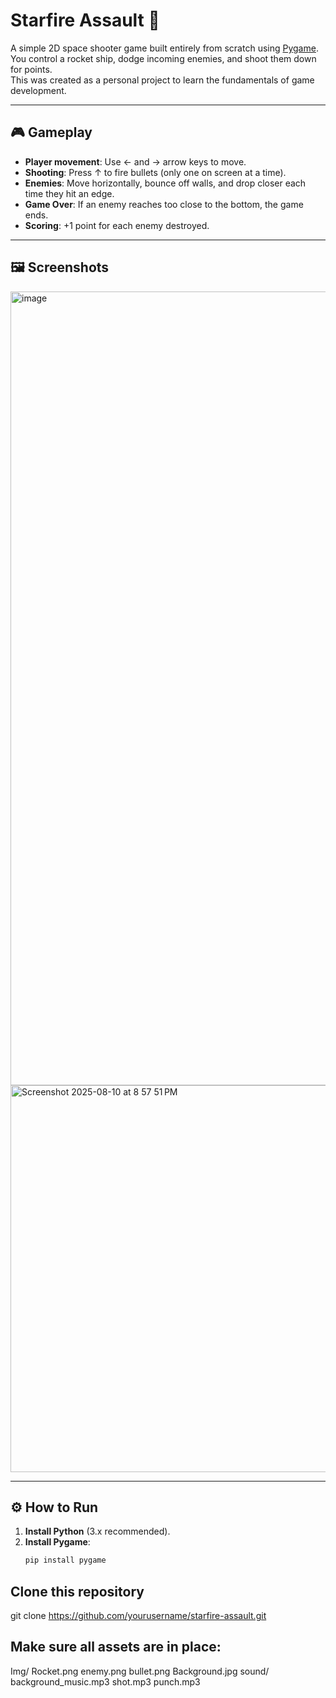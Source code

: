 # Starfire Assault 🚀

A simple 2D space shooter game built entirely from scratch using [Pygame](https://www.pygame.org/).  
You control a rocket ship, dodge incoming enemies, and shoot them down for points.  
This was created as a personal project to learn the fundamentals of game development.

---

## 🎮 Gameplay

- **Player movement**: Use ← and → arrow keys to move.
- **Shooting**: Press ↑ to fire bullets (only one on screen at a time).
- **Enemies**: Move horizontally, bounce off walls, and drop closer each time they hit an edge.
- **Game Over**: If an enemy reaches too close to the bottom, the game ends.
- **Scoring**: +1 point for each enemy destroyed.

---

## 🖼️ Screenshots


<img width="1594" height="1270" alt="image" src="https://github.com/user-attachments/assets/32d09a8b-b40b-42f1-b11b-a2d868bc0298" />

<img width="791" height="619" alt="Screenshot 2025-08-10 at 8 57 51 PM" src="https://github.com/user-attachments/assets/f01b7107-4453-49bb-bb48-1679b25c258b" />


---

## ⚙️ How to Run

1. **Install Python** (3.x recommended).
2. **Install Pygame**:
   ```bash
   pip install pygame

## Clone this repository
git clone https://github.com/yourusername/starfire-assault.git

## Make sure all assets are in place:
Img/
  Rocket.png
  enemy.png
  bullet.png
  Background.jpg
sound/
  background_music.mp3
  shot.mp3
  punch.mp3

  

   

